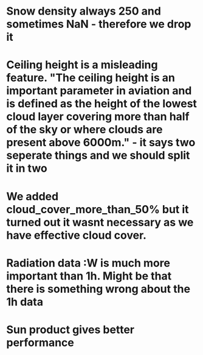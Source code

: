 # Snow density always 250 and sometimes NaN - therefore we drop it 
# Ceiling height is a misleading feature. "The ceiling height is an important parameter in aviation and is defined as the height of the lowest cloud layer covering more than half of the sky or where clouds are present above 6000m." - it says two seperate things and we should split it in two

# We added cloud_cover_more_than_50% but it turned out it wasnt necessary as we have effective cloud cover.





# Radiation data :W is much more important than 1h. Might be that there is something wrong about the 1h data

# Sun product gives better performance